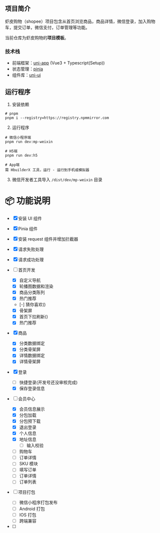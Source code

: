 ## 项目简介

虾皮购物（shopee）项目包含从首页浏览商品，商品详情，微信登录，加入购物车，提交订单，微信支付，订单管理等功能。

当前仓库为虾皮购物的**项目模板**。

### 技术栈

- 前端框架：[uni-app](https://uniapp.dcloud.net.cn/) (Vue3 + Typescript(Setup))
- 状态管理：[pinia](https://pinia.vuejs.org/zh/)
- 组件库：[uni-ui](https://uniapp.dcloud.net.cn/component/uniui/uni-ui.html)

## 运行程序

1. 安装依赖

```shell
# pnpm
pnpm i --registry=https://registry.npmmirror.com
```

2. 运行程序

```shell
# 微信小程序端
pnpm run dev:mp-weixin

# H5端
pnpm run dev:h5

# App端
需 HbuilderX 工具，运行 - 运行到手机或模拟器
```

3. 微信开发者工具导入 `/dist/dev/mp-weixin` 目录

# 📦 功能说明

- [x] 安装 UI 组件
- [x] Pinia 组件
- [x] 安装 request 组件并增加拦截器
- [x] 请求失败处理
- [x] 请求成功处理
- [ ] 首页开发
  - [x] 自定义导航
  - [x] 轮播图数据和渲染
  - [x] 商品分类陈列
  - [x] 热门推荐
  - [-] 猜你喜欢()
  - [x] 骨架屏
  - [x] 首页下拉刷新()
  - [x] 热门推荐
- [x] 商品
  - [x] 分类数据绑定
  - [x] 分类骨架屏
  - [x] 详情数据绑定
  - [x] 详情骨架屏
- [x] 登录
  - [ ] 快捷登录(开发号还没审核完成)
  - [x] 保存登录信息
- [ ] 会员中心

  - [x] 会员信息展示
  - [x] 分包加载
  - [x] 分包预下载
  - [x] 退出登录
  - [x] 个人信息
  - [x] 地址信息
    - [ ] 输入校验
  - [ ] 购物车
  - [ ] 订单详情
  - [ ] SKU 模块
  - [ ] 填写订单
  - [ ] 订单详情
  - [ ] 订单列表

- [ ] 项目打包
  - [ ] 微信小程序打包发布
  - [ ] Android 打包
  - [ ] IOS 打包
  - [ ] 跨端兼容
- [ ]
